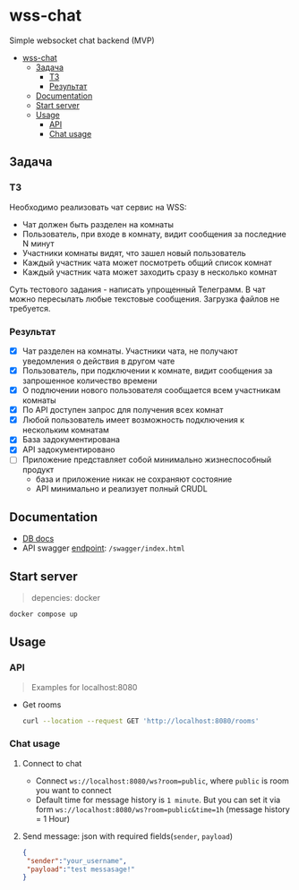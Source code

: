 # wss-chat

Simple websocket chat backend (MVP)

- [wss-chat](#wss-chat)
  - [Задача](#задача)
    - [ТЗ](#тз)
    - [Результат](#результат)
  - [Documentation](#documentation)
  - [Start server](#start-server)
  - [Usage](#usage)
    - [API](#api)
    - [Chat usage](#chat-usage)

## Задача

### ТЗ

Необходимо реализовать чат сервис на WSS:

- Чат должен быть разделен на комнаты
- Пользователь, при входе в комнату, видит сообщения за последние N минут
- Участники комнаты видят, что зашел новый пользователь
- Каждый участник чата может посмотреть общий список комнат
- Каждый участник чата может заходить сразу в несколько комнат

Суть тестового задания - написать упрощенный Телеграмм. В чат можно пересылать любые текстовые сообщения. Загрузка файлов не требуется.

### Результат

- [x] Чат разделен на комнаты. Участники чата, не получают уведомления о действия в другом чате
- [x] Пользователь, при подключении к комнате, видит сообщения за запрошенное количество времени
- [x] О подлючении нового пользователя сообщается всем участникам комнаты
- [x] По API доступен запрос для получения всех комнат
- [x] Любой пользователь имеет возможность подключения к нескольким комнатам
- [x] База задокументирована
- [x] API задокументировано
- [ ] Приложение представляет собой минимально жизнеспособный продукт
  - база и приложение никак не сохраняют состояние
  - API минимально и реализует полный CRUDL

## Documentation

- [DB docs](https://dbdocs.io/miromax42/wss-chat)
- API swagger [endpoint](http://localhost:8080/swagger/index.html): `/swagger/index.html`

## Start server

> depencies: docker

```bash
docker compose up
```

## Usage

### API

>Examples for localhost:8080

- Get rooms

  ```bash
  curl --location --request GET 'http://localhost:8080/rooms'
  ```

### Chat usage

1. Connect to chat
   - Connect `ws://localhost:8080/ws?room=public`, where `public` is room you want to connect
   - Default time for message history is `1 minute`. But you can set it via form `ws://localhost:8080/ws?room=public&time=1h` (message history = 1 Hour)
2. Send message: json with required fields(`sender`, `payload`)

   ```json
   {
    "sender":"your_username",
    "payload":"test messasage!"
   }
   ```
